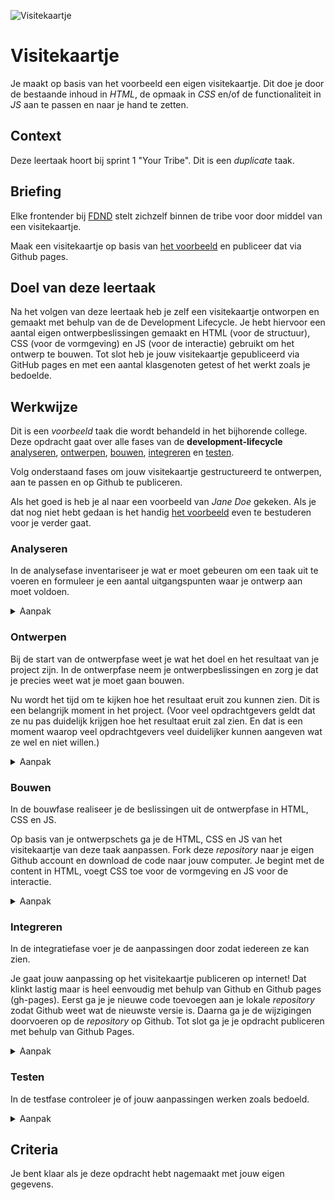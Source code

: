 
![Visitekaartje](VisitekaartjeDuplicate.jpg "Visitekaartje")

# Visitekaartje
Je maakt op basis van het voorbeeld een eigen visitekaartje. Dit doe je door de bestaande inhoud in _HTML_, de opmaak in _CSS_ en/of de functionaliteit in _JS_ aan te passen en naar je hand te zetten.

## Context

Deze leertaak hoort bij sprint 1 "Your Tribe". Dit is een _duplicate_ taak.


## Briefing

Elke frontender bij [FDND](https://fdnd.nl) stelt zichzelf binnen de tribe voor door middel van een visitekaartje. 

Maak een visitekaartje op basis van [het voorbeeld](https://github.com/fdnd-task/fdnd-visitekaartje-example) en publiceer dat via Github pages.


## Doel van deze leertaak

Na het volgen van deze leertaak heb je zelf een visitekaartje ontworpen en gemaakt met behulp van de de Development Lifecycle. Je hebt hiervoor een aantal eigen ontwerpbeslissingen gemaakt en HTML (voor de structuur), CSS (voor de vormgeving) en JS (voor de interactie) gebruikt om het ontwerp te bouwen. Tot slot heb je jouw visitekaartje gepubliceerd via GitHub pages en met een aantal klasgenoten getest of het werkt zoals je bedoelde.



## Werkwijze

Dit is een *voorbeeld* taak die wordt behandeld in het bijhorende college. Deze opdracht gaat over alle fases van de **development-lifecycle** [analyseren](#analyseren), [ontwerpen](#ontwerpen), [bouwen](#bouwen), [integreren](#integreren) en [testen](#testen).

Volg onderstaand fases om jouw visitekaartje gestructureerd te ontwerpen, aan te passen en op Github te publiceren.

Als het goed is heb je al naar een voorbeeld van *Jane Doe* gekeken. Als je dat nog niet hebt gedaan is het handig [het voorbeeld](https://github.com/fdnd-task/fdnd-visitekaartje-example) even te bestuderen voor je verder gaat. 


### Analyseren

In de analysefase inventariseer je wat er moet gebeuren om een taak uit te voeren en formuleer je een aantal uitgangspunten waar je ontwerp aan moet voldoen.

<details>
<summary>Aanpak</summary>

1. Lees de instructies van deze leertaak zorgvuldig door.
2. Bekijk de verschillende fases van de Development Lifecycle en wat je per fase gaat doen.
3. Bespreek wat je aan werk verwacht en maak aantekening. (wat komt je bekend voor, wat heb je al vaker gedaan of wat lijkt je lastig)

</details>

### Ontwerpen

Bij de start van de ontwerpfase weet je wat het doel en het resultaat van je project zijn. In de ontwerpfase neem je ontwerpbeslissingen en zorg je dat je precies weet wat je moet gaan bouwen. 

Nu wordt het tijd om te kijken hoe het resultaat eruit zou kunnen zien. Dit is een belangrijk moment in het project.
(Voor veel opdrachtgevers geldt dat ze nu pas duidelijk krijgen hoe het resultaat eruit zal zien. En dat is een moment waarop veel opdrachtgevers veel duidelijker kunnen aangeven wat ze wel en niet willen.)

<details>
<summary>Aanpak</summary>

1. Schets in je boekje! (Wat wil je over jezelf vertellen? Waar ben je geboren? Waar woon je nu? Wat is je lievelingseten? Heb je een bijbaan? Zit je op een sport? Heb je ambities? Waar wil je goed in worden? Wat zou een leraar van je vorige school over jou vertellen? En wat zeggen je vrienden?)
2. Bespreek je schets en ideeën met je squad en verzamel feedback
3. Schets een een definitieve versie van je visitekaartje
  
<img width="856" alt="image" src="https://user-images.githubusercontent.com/1391509/132128256-8fde0aeb-d022-44bc-b666-563d6fb12f88.png">


#### Materiaal ontwerpfase

- Pen en papier.

Over kleur, hoe te kiezen en toe te passen:
- [Color: Theory and trends: uit LinkedInLearning cursus 'Design Aesthetics for the Web'](https://www.linkedin.com/learning/design-aesthetics-for-the-web/color-theory-and-trends?contextUrn=urn%3Ali%3AlyndaLearningPath%3A56e050fb3dd5598244f16b21&u=2132228)
- [The psychology of color in web design @ 99designs](https://en.99designs.nl/blog/creative-inspiration/psychology-color-web-design/)
- [Web design color theory @ TNW](https://thenextweb.com/dd/2015/04/07/how-to-create-the-right-emotions-with-color-in-web-design/)

Over het (Gebruik van) beeld en iconen
- [How to use images more effectively in web design @ CreativeBloq](https://www.creativebloq.com/inspiration/how-to-use-images-more-effectively-in-web-design)
- [Icons in web design @ Medium](https://medium.com/outcrowd/icons-in-web-design-824f57cb2db0)
- [Unsplash: een website met rechtenvrije beelden](https://unsplash.com/)

Over typografie, hoe te kiezen en te gebruiken:
- [Choosing and Using Web Fonts](https://www.linkedin.com/learning/choosing-and-using-web-fonts/welcome?u=2132228)
- [Typography for Developers @ CSS-tricks](https://css-tricks.com/typography-for-developers/)

</details>

### Bouwen
In de bouwfase realiseer je de beslissingen uit de ontwerpfase in HTML, CSS en JS.

Op basis van je ontwerpschets ga je de HTML, CSS en JS van het visitekaartje van deze taak aanpassen. Fork deze _repository_ naar je eigen Github account en download de code naar jouw computer. Je begint met de content in HTML, voegt CSS toe voor de vormgeving en JS voor de interactie. 


<details>
<summary>Aanpak</summary>
  
#### Forken en Downloaden
  

#### HTML
  
Alle inhoud van een webpagina wordt vastgelegd in HTML. Neem de tijd voor deze stap en zorg dat je het HTML bestand begrijpt.

1. Open het ```/index.html``` bestand in een editor.
2. Op regel 13 staat een ```<h1>...</h1>``` element met de naam Jane Doe. Voer hier jouw eigen naam in.
3. Op regel 14 staan ```<p><em>...</em></p>``` met daarin de *beschrijving* van Jane. Pas dit aan naar jouw eigen tekst.
4. Pas op dezelfde manier de vaardigheden op regels 36 en verder en het motto op regel 42 aan. 
5. In het voorbeeld staat een foto ```<img src="assets/creative-coder.png">``` op regel 34. Verander de foto met jouw mugshot.
6. Je kunt als je wilt ook de icoontjes vervangen voor iets wat beter bij jouw past, gebruik daarvoor de [Unicode Character Table](https://unicode-table.com/en/).

  
#### Materiaal bouwfase HTML
- [HTML semantics @ YouTube](https://www.youtube.com/watch?v=n9T2B91hHRM)
- [Overzicht van HTML elementen @ MDN](https://developer.mozilla.org/nl/docs/Web/HTML/Element)


#### CSS
  
De vormgeving van een webpagina worden vastgelegd in CSS, zoals de layout, achtergrondkleur, tekstkleur en grootte, randen, schaduwen etc). Neem de tijd voor deze stap en zorg dat je het CSS bestand begrijpt. 

  0. Kun je zien op welke regel in het HTML document het CSS document wordt gekoppeld?
  1. Open het ```/styles/style.css``` bestand in een editor. 
  2. Op regel 24 en 25 wordt de achtergrondkleur vastgelegd in de regels:
```
background: rgb(0,239,255);
background: linear-gradient(0deg, rgba(0,239,255,1) 40%, #4e54c8 100%);
```
  De eerste waarde stelt een kleur in met RGB notatie. Voer de RGB waarde  voor jouw achtergrondkleur in. Als je het interessant vindt mag je proberen de gradient naar je hand te zetten ;)

  3. Op regel 13 staat ```color: #10214e```, deze regel legt de normale tekstkleur van het bestand vast in hexadecimale notatie. Pas ook deze kleur aan naar jouw kleurenpalet.
  4. Zoek het bestand verder door en zet alle ```background``` en ```color``` declaraties naar jouw hand.
  5. In het bestand wordt ook de stijl bepaald van twee SVG afbeeldingen. De declaraties die hier voor gebruikt worden zijn ```stroke``` en ```fill```. Als je het tof vindt kan je ook die kleuren aanpassen aan jouw kleurenpalet!

#### Materiaal bouwfase CSS
- [CSS Almanac @ CSS-tricks](https://css-tricks.com/almanac/)
- [A Guide to flexbox @ CSS-tricks](https://css-tricks.com/snippets/css/a-guide-to-flexbox/)
- [What the flexbox? @ Wes Bos](https://flexbox.io/)
- [CSS Typography - Change Font, Size, Spacing & more @ YouTube](https://www.youtube.com/watch?v=RNakAX3rVVw)
- [CSS Transitions and Animations 101 @ YouTube](https://www.youtube.com/watch?v=n9T2B91hHRM)


#### JS
  
De interactie op de pagina wordt bepaald door Javascript (JS). Neem de tijd voor deze stap en zorg dat je het JS bestand begrijpt. Als je nog nooit iets met JSS zelf hebt gedaan, bekijk dan met een klasgenoot de code, misschien kan hij of zij je uitleggen wat er gebeurt. 

  0. Kun je zien op welke regel in het HTML document het JS document wordt gekoppeld?
  1. Open het ```/script/script.js``` bestand in een editor. 
  2. Schrijf achter elke regel wat die doet.
  3. Heb je zelf ook een interactie bedacht voor je visitekaartje? Hoe zou je dat kunnen maken?

#### Materiaal bouwfase JS

- [One thing about JavaScript @ CSS-tricks](https://css-tricks.com/video-screencasts/150-hey-designers-know-one-thing-javascript-recommend/)
- [Chrome Dev Tools Elements Tab @ YouTube](https://www.youtube.com/watch?v=Z3HGJsNLQ1E)

</details>

### Integreren

In de integratiefase voer je de aanpassingen door zodat iedereen ze kan zien.

Je gaat jouw aanpassing op het visitekaartje publiceren op internet! Dat klinkt lastig maar is heel eenvoudig met behulp van Github en Github pages (gh-pages). Eerst ga je je nieuwe code toevoegen aan je lokale _repository_ zodat Github weet wat de nieuwste versie is. Daarna ga je de wijzigingen doorvoeren op de _repository_ op Github. Tot slot ga je je opdracht publiceren met behulp van Github Pages. 


<details>
<summary>Aanpak</summary>

  1. Open de Github-Desktop App 
  2. Browse naar de repo van deze opdracht FDND-visitekaartje-duplicate
  3. Hier zie je alle wijzigingen die je hebt gemaakt [changes].
  4. Schrijf een titel waaraan je goed kan zien wat je hebt gewijzigd (dit is verplicht)
  5. Schrijf zo nodig ook een beschrijving waarin je kan uitleggen wat er is veranderd en waarom. Dit is vooral handig als je met meer mensen samen werkt. 
  6. _Commit_ je code aan je lokale _repository_, klik op [Commit to Master]
  7. Nu kan je je code naar de online repository_ op Github uploaden, klik op [Push origin]
  8. Nu kun je je website publiceren. Selecteer Setting van je online _repository_ om naar de instellingen te gaan. 
  9. Klik in het linkermenu op *Pages*. Als het goed is zie je hetzelfde als in onderstaande screenshot:

![Github Pages](./gh-pages1.png)
  
  
  10. Selecteer bij *Source* de **Master branch** en klik op Save:

![Github Pages](./gh-pages2.png)
  
  11. Als het goed is gegaan kan je binnen enkele momenten jouw visitekaartje bekijken via de URL: [https://username.github.io/fdnd-visitekaartje-duplicate/](https://username.github.io/fdnd-visitekaartje-duplicate/).

  12. Bekijk jouw visitekaartje even uitgebreid, ga daarna verder met de volgende fase.
  


#### Materiaal integratiefase

- [Creating a Github pages site @ Github](https://docs.github.com/en/github/working-with-github-pages/creating-a-github-pages-site#creating-your-site)
- [How To Publish Your HTML With Github Pages @ Github](https://anilemrah.medium.com/how-to-publish-your-html-with-github-pages-8f3f854e7d4)

</details>


### Testen
In de testfase controleer je of jouw aanpassingen werken zoals bedoeld.



<details>
<summary>Aanpak</summary>

1. Laat jouw visitekaartje testen door een paar klasgenoten en jouw docent. Noteer wat ze er van vinden. Ben je tevreden met het resultaat? Zo niet herhaal dan bovenstaande stappen.

</details>






## Criteria

Je bent klaar als je deze opdracht hebt nagemaakt met jouw eigen gegevens.
